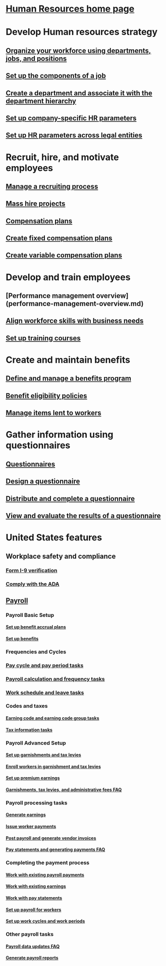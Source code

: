 # [Human Resources home page](human-resources-landing.md)
# Develop Human resources strategy
## [Organize your workforce using departments, jobs, and positions](departments-jobs-positions.md)
## [Set up the components of a job](create-job.md)
## [Create a department and associate it with the department hierarchy](create-department-add-department-hierarchy.md)
## [Set up company-specific HR parameters](set-up-company-specific-hr-parameters.md)
## [Set up HR parameters across legal entities](set-up-hr-parameters-across-legal-entities.md)
# Recruit, hire, and motivate employees
## [Manage a recruiting process](manage-recruiting-process.md)
## [Mass hire projects](mass-hire-projects.md)
## [Compensation plans](compensation-plans.md)
## [Create fixed compensation plans](create-fixed-compensation-plans.md)
## [Create variable compensation plans](create-variable-compensation-plans.md)
# Develop and train employees
## [Performance management overview] (performance-management-overview.md)
## [Align workforce skills with business needs](skills.md)
## [Set up training courses](courses.md)
# Create and maintain benefits
## [Define and manage a benefits program](manage-benefit-program.md)
## [Benefit eligibility policies](benefit-eligibility-policies.md)
## [Manage items lent to workers](loan-items.md)
# Gather information using questionnaires
## [Questionnaires](questionnaire/questionnaires.md)
## [Design a questionnaire](questionnaire/design-questionnaires.md)
## [Distribute and complete a questionnaire](questionnaire/distribute-questionnaires.md)
## [View and evaluate the results of a questionnaire](questionnaire/evaluate-questionnaire-results.md)
# United States features
## Workplace safety and compliance
### [Form I-9 verification](/localizations/north-america/form-i-9-verification.md)
### [Comply with the ADA](/localizations/north-america/usa-comply-with-the-americans-with-disabilities-act.md)
## [Payroll](localizations/north-america/payroll.md)
### Payroll Basic Setup
#### [Set up benefit accrual plans ](localizations/north-america/benefit-accrual-plan-tasks.md)
#### [Set up benefits](localizations/north-america/benefit-set-up-tasks.md)
### Frequencies and Cycles
### [Pay cycle and pay period tasks](/localizations/north-america/pay-cycle-pay-period-tasks-sample.md)
### [Payroll calculation and frequency tasks](localizations/north-america/payroll-calculation-frequencies-tasks.md)
### [Work schedule and leave tasks](localizations/north-america/work-schedule-leave-tasks.md)
### Codes and taxes
#### [Earning code and earning code group tasks](localizations/north-america/earning-code-group-tasks.md)
#### [Tax information tasks](localizations/north-america/tax-information-tasks.md)
### Payroll Advanced Setup
#### [Set up garnishments and tax levies](localizations/north-america/garnishment-tax-levy-set-up-tasks.md)
#### [Enroll workers in garnishment and tax levies](localizations/north-america/garnishment-tax-levy-enrollment-tasks.md)
#### [Set up premium earnings ](localizations/north-america/premium-earning-setup-tasks.md)
#### [Garnishments, tax levies, and administrative fees FAQ](localizations/north-america/garnishment-tax-levy-administrative-fees.md)
### Payroll processing tasks
#### [Generate earnings](localizations/north-america/generate-earnings.md)
#### [Issue worker payments](localizations/north-america/issue-worker-payments.md)
#### [Post payroll and generate vendor invoices](localizations/north-america/post-payroll-generate-vendor-invoices.md)
#### [Pay statements and generating payments FAQ](localizations/north-america/pay-statements-payment-generation-process.md)
### Completing the payment process
#### [Work with existing payroll payments](localizations/north-america/existing-payroll-payments.md)
#### [Work with existing earnings](localizations/north-america/existing-earnings.md)
#### [Work with pay statements](localizations/north-america/pay-statements.md)
#### [Set up payroll for workers](localizations/north-america/worker-position-payroll-tasks.md)
#### [Set up work cycles and work periods](localizations/north-america/work-cycle-work-period-tasks.md)
### Other payroll tasks
#### [Payroll data updates FAQ](localizations/north-america/payroll-data-updates.md)
#### [Generate payroll reports](localizations/north-america/generate-payroll-reports.md)
